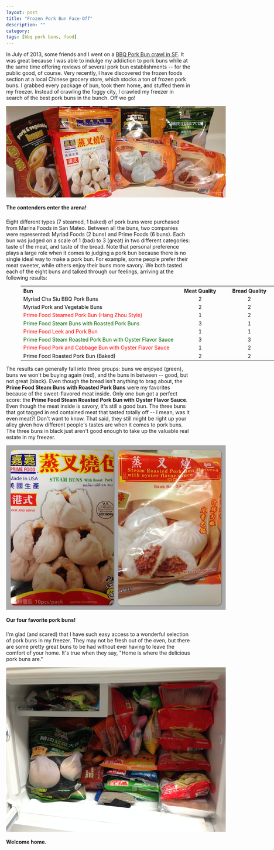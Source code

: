 ```yaml
---
layout: post
title: "Frozen Pork Bun Face-Off"
description: ""
category: 
tags: [bbq pork buns, food]
---
```


In July of 2013, some friends and I went on a [BBQ Pork Bun crawl in SF][1]. It was great because I was able to indulge my addiction to pork buns while at the same time offering reviews of several pork bun establishments -- for the public good, of course. Very recently, I have discovered the frozen foods section at a local Chinese grocery store, which stocks a ton of frozen pork buns. I grabbed every package of bun, took them home, and stuffed them in my freezer. Instead of crawling the foggy city, I crawled my freezer in search of the best pork buns in the bunch. Off we go!

<div>
	<img class="rounded-corners" style="max-width: 600px;" src="/assets/images/posts/2014-03-02/contenders.jpg"/>
	<p class="caption-text" style="line-height: 1.5em; margin-bottom: 20px;"><strong>The contenders enter the arena!</strong></p>
</div>

<!--break-->

Eight different types (7 steamed, 1 baked) of pork buns were purchased from Marina Foods in San Mateo. Between all the buns, two companies were represented: Myriad Foods (2 buns) and Prime Foods (6 buns). Each bun was judged on a scale of 1 (bad) to 3 (great) in two different categories: taste of the meat, and taste of the bread. Note that personal preference plays a large role when it comes to judging a pork bun because there is no single ideal way to make a pork bun. For example, some people prefer their meat sweeter, while others enjoy their buns more savory. We both tasted each of the eight buns and talked through our feelings, arriving at the following results:

<div style="margin-left: 40px;">
<table style="margin-bottom: 1em; min-width: 700px;">
<tr><th align="left">Bun</th><th>&nbsp;&nbsp;&nbsp;&nbsp;Meat Quality&nbsp;&nbsp;&nbsp;&nbsp;</th><th>&nbsp;&nbsp;&nbsp;&nbsp;Bread Quality&nbsp;&nbsp;&nbsp;&nbsp;</th></tr>
<tr><td><font color="#000000">Myriad Cha Siu BBQ Pork Buns</font></td><td style="text-align: center">2</td><td style="text-align: center">2</td></tr>
<tr><td><font color="#000000">Myriad Pork and Vegetable Buns</font></td><td style="text-align: center">2</td><td style="text-align: center">2</td></tr>
<tr><td><font color="#ff0000">Prime Food Steamed Pork Bun (Hang Zhou Style)</font></td><td style="text-align: center">1</td><td style="text-align: center">2</td></tr>
<tr><td><font color="#006600">Prime Food Steam Buns with Roasted Pork Buns</font></td><td style="text-align: center">3</td><td style="text-align: center">1</td></tr>
<tr><td><font color="#ff0000">Prime Food Leek and Pork Bun</font></td><td style="text-align: center">1</td><td style="text-align: center">1</td></tr>
<tr><td><font color="#006600">Prime Food Steam Roasted Pork Bun with Oyster Flavor Sauce</font></td><td style="text-align: center">3</td><td style="text-align: center">3</td></tr>
<tr><td><font color="#ff0000">Prime Food Pork and Cabbage Bun with Oyster Flavor Sauce</font></td><td style="text-align: center">1</td><td style="text-align: center">2</td></tr>
<tr><td><font color="#000000">Prime Food Roasted Pork Bun (Baked)</font></td><td style="text-align: center">2</td><td style="text-align: center">2</td></tr>
</table>
</div>

The results can generally fall into three groups: buns we enjoyed (green), buns we won't be buying again (red), and the buns in between -- good, but not great (black). Even though the bread isn't anything to brag about, the **Prime Food Steam Buns with Roasted Pork Buns** were my favorites because of the sweet-flavored meat inside. Only one bun got a perfect score: the **Prime Food Steam Roasted Pork Bun with Oyster Flavor Sauce**. Even though the meat inside is savory, it's still a good bun. The three buns that got tagged in red contained meat that tasted totally off -- I mean, was it even meat?! Don't want to know. That said, they still might be right up your alley given how different people's tastes are when it comes to pork buns. The three buns in black just aren't good enough to take up the valuable real estate in my freezer. 

<div>
	<img class="rounded-corners" style="max-width: 600px; border: 0px;" src="/assets/images/posts/2014-03-02/winners.jpg"/>
	<p class="caption-text" style="line-height: 1.5em; margin-bottom: 20px;"><strong>Our four favorite pork buns!</strong></p>
</div>

I'm glad (and scared) that I have such easy access to a wonderful selection of pork buns in my freezer. They may not be fresh out of the oven, but there are some pretty great buns to be had without ever having to leave the comfort of your home. It's true when they say, "Home is where the delicious pork buns are."

<div>
	<img class="rounded-corners" style="max-width: 600px;" src="/assets/images/posts/2014-03-02/home.jpg"/>
	<p class="caption-text" style="line-height: 1.5em; margin-bottom: 20px;"><strong>Welcome home.</strong></p>
</div>


[1]: /2013/07/04/bbq-pork-bun-crawl---san-francisco/